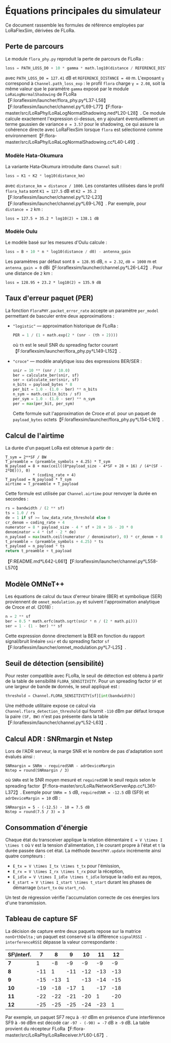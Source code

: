 # Équations principales du simulateur

Ce document rassemble les formules de référence employées par LoRaFlexSim, dérivées de FLoRa.

## Perte de parcours

Le module `flora_phy.py` reproduit la perte de parcours de FLoRa :

```python
loss = PATH_LOSS_D0 + 10 * gamma * math.log10(distance / REFERENCE_DISTANCE)
```

avec `PATH_LOSS_D0 = 127.41` dB et `REFERENCE_DISTANCE = 40` m. L'exposant `γ`
correspond à `Channel.path_loss_exp` : le profil `flora` charge `γ = 2.08`, soit
la même valeur que le paramètre `gamma` exposé par le module
`LoRaLogNormalShadowing` de FLoRa【F:loraflexsim/launcher/flora_phy.py†L37-L58】【F:loraflexsim/launcher/channel.py†L69-L77】【F:flora-master/src/LoRaPhy/LoRaLogNormalShadowing.ned†L20-L28】.
Ce module calcule exactement l'expression ci-dessus, en y ajoutant
éventuellement un terme gaussien de variance `σ = 3.57` pour le shadowing, ce
qui assure la cohérence directe avec LoRaFlexSim lorsque `flora` est
sélectionné comme environnement【F:flora-master/src/LoRaPhy/LoRaLogNormalShadowing.cc†L40-L49】.

### Modèle Hata‑Okumura

La variante Hata‑Okumura introduite dans `Channel` suit :

```python
loss = K1 + K2 * log10(distance_km)
```

avec `distance_km = distance / 1000`. Les constantes utilisées dans le profil
``flora_hata`` sont `K1 = 127.5` dB et `K2 = 35.2`【F:loraflexsim/launcher/channel.py†L12-L23】【F:loraflexsim/launcher/channel.py†L69-L76】.
Par exemple, pour `distance = 2` km :

```text
loss = 127.5 + 35.2 * log10(2) ≈ 138.1 dB
```

### Modèle Oulu

Le modèle basé sur les mesures d'Oulu calcule :

```python
loss = B + 10 * n * log10(distance / d0) - antenna_gain
```

Les paramètres par défaut sont `B = 128.95` dB, `n = 2.32`, `d0 = 1000` m et
`antenna_gain = 0` dBi【F:loraflexsim/launcher/channel.py†L26-L42】. Pour une
distance de `2` km :

```text
loss = 128.95 + 23.2 * log10(2) ≈ 135.9 dB
```

## Taux d'erreur paquet (PER)

La fonction `FloraPHY.packet_error_rate` accepte un paramètre `per_model`
permettant de basculer entre deux approximations :

- ``"logistic"`` — approximation historique de FLoRa :

  ```python
  PER = 1 / (1 + math.exp(2 * (snr - (th + 2))))
  ```

  où `th` est le seuil SNR du spreading factor courant【F:loraflexsim/launcher/flora_phy.py†L149-L152】.

- ``"croce"`` — modèle analytique issu des expressions BER/SER :

  ```python
  snir = 10 ** (snr / 10.0)
  ber = calculate_ber(snir, sf)
  ser = calculate_ser(snir, sf)
  n_bits = payload_bytes * 8
  per_bit = 1.0 - (1.0 - ber) ** n_bits
  n_sym = math.ceil(n_bits / sf)
  per_sym = 1.0 - (1.0 - ser) ** n_sym
  per = max(per_bit, per_sym)
  ```

  Cette formule suit l'approximation de Croce *et al.* pour un paquet de
  ``payload_bytes`` octets【F:loraflexsim/launcher/flora_phy.py†L154-L161】.

## Calcul de l'airtime

La durée d'un paquet LoRa est obtenue à partir de :

```text
T_sym = 2**SF / BW
T_preamble = (preamble_symbols + 4.25) * T_sym
N_payload = 8 + max(ceil((8*payload_size - 4*SF + 28 + 16) / (4*(SF - 2*DE))), 0)
            * (coding_rate + 4)
T_payload = N_payload * T_sym
airtime = T_preamble + T_payload
```

Cette formule est utilisée par `Channel.airtime` pour renvoyer la durée en secondes :

```python
rs = bandwidth / (2 ** sf)
ts = 1.0 / rs
de = 1 if sf >= low_data_rate_threshold else 0
cr_denom = coding_rate + 4
numerator = 8 * payload_size - 4 * sf + 28 + 16 - 20 * 0
denominator = 4 * (sf - 2 * de)
n_payload = max(math.ceil(numerator / denominator), 0) * cr_denom + 8
t_preamble = (preamble_symbols + 4.25) * ts
t_payload = n_payload * ts
return t_preamble + t_payload
```
【F:README.md†L642-L661】【F:loraflexsim/launcher/channel.py†L558-L570】

## Modèle OMNeT++

Les équations de calcul du taux d'erreur binaire (BER) et symbolique (SER)
proviennent de `omnet_modulation.py` et suivent l'approximation analytique
de Croce *et al.* (2018) :

```python
n = 2 ** sf
ber = 0.5 * math.erfc(math.sqrt(snir * n / (2 * math.pi)))
ser = 1 - (1 - ber) ** sf
```

Cette expression donne directement la BER en fonction du rapport
signal/bruit linéaire ``snir`` et du spreading factor ``sf``
【F:loraflexsim/launcher/omnet_modulation.py†L7-L25】.

## Seuil de détection (sensibilité)

Pour rester compatible avec FLoRa, le seuil de détection est obtenu à
partir de la table de sensibilité ``FLORA_SENSITIVITY``. Pour un spreading
factor ``SF`` et une largeur de bande ``BW`` donnés, le seuil appliqué est :

```python
threshold = Channel.FLORA_SENSITIVITY[sf][int(bandwidth)]
```

Une méthode utilitaire expose ce calcul via
``Channel.flora_detection_threshold`` qui fournit ``-110`` dBm par défaut
lorsque la paire ``(SF, BW)`` n'est pas présente dans la table
【F:loraflexsim/launcher/channel.py†L52-L63】.

## Calcul ADR : SNRmargin et Nstep

Lors de l'ADR serveur, la marge SNR et le nombre de pas d'adaptation sont
évalués ainsi :

```text
SNRmargin = SNRm - requiredSNR - adrDeviceMargin
Nstep = round(SNRmargin / 3)
```

où `SNRm` est le SNR moyen mesuré et `requiredSNR` le seuil requis selon le
spreading factor【F:flora-master/src/LoRa/NetworkServerApp.cc†L361-L372】.
Exemple pour `SNRm = 5` dB, `requiredSNR = -12.5` dB (SF9) et
`adrDeviceMargin = 10` dB :

```text
SNRmargin = 5 - (-12.5) - 10 = 7.5 dB
Nstep = round(7.5 / 3) = 3
```

## Consommation d'énergie

Chaque état du transceiver applique la relation élémentaire
``E = V \times I \times t`` où ``V`` est la tension d'alimentation,
``I`` le courant propre à l'état et ``t`` la durée passée dans cet état.
La méthode ``OmnetPHY.update`` incrémente ainsi quatre compteurs :

- ``E_tx = V \times I_tx \times t_tx`` pour l'émission,
- ``E_rx = V \times I_rx \times t_rx`` pour la réception,
- ``E_idle = V \times I_idle \times t_idle`` lorsque la radio est au repos,
- ``E_start = V \times I_start \times t_start`` durant les phases de
  démarrage (``start_tx`` ou ``start_rx``).

Un test de régression vérifie l'accumulation correcte de ces énergies lors
d'une transmission.

## Tableau de capture SF

La décision de capture entre deux paquets repose sur la matrice
`nonOrthDelta` ; un paquet est conservé si la différence `signalRSSI -
interferenceRSSI` dépasse la valeur correspondante :

| SF\Interf. | 7  | 8   | 9   | 10  | 11  | 12  |
|------------|----|-----|-----|-----|-----|-----|
| **7**      | 1  | -8  | -9  | -9  | -9  | -9  |
| **8**      | -11| 1   | -11 | -12 | -13 | -13 |
| **9**      | -15| -13 | 1   | -13 | -14 | -15 |
| **10**     | -19| -18 | -17 | 1   | -17 | -18 |
| **11**     | -22| -22 | -21 | -20 | 1   | -20 |
| **12**     | -25| -25 | -25 | -24 | -23 | 1   |

Par exemple, un paquet SF7 reçu à `-97` dBm en présence d'une interférence SF9
à `-90` dBm est décodé car `-97 - (-90) = -7` dB ≥ `-9` dB. La table provient du
récepteur FLoRa【F:flora-master/src/LoRaPhy/LoRaReceiver.h†L60-L67】.
